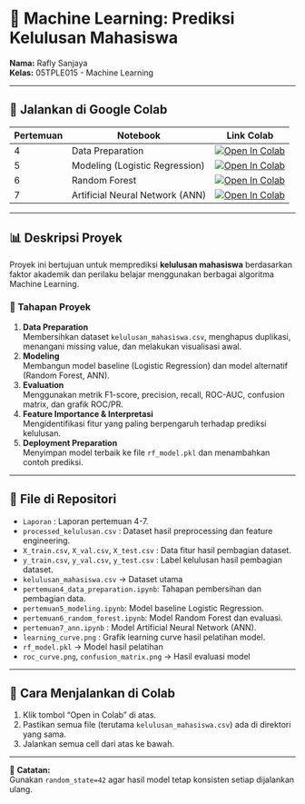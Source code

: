 # 🧠 Machine Learning: Prediksi Kelulusan Mahasiswa

**Nama:** Rafly Sanjaya  
**Kelas:** 05TPLE015 - Machine Learning  

---

## 🚀 Jalankan di Google Colab

| Pertemuan | Notebook | Link Colab |
|------------|-----------|-------------|
| 4 | Data Preparation | [![Open In Colab](https://colab.research.google.com/assets/colab-badge.svg)](https://colab.research.google.com/github/rafly-sanjaya/machine_learning/blob/main/pertemuan4_data_preparation.ipynb) |
| 5 | Modeling (Logistic Regression) | [![Open In Colab](https://colab.research.google.com/assets/colab-badge.svg)](https://colab.research.google.com/github/rafly-sanjaya/machine_learning/blob/main/pertemuan5_modeling.ipynb) |
| 6 | Random Forest | [![Open In Colab](https://colab.research.google.com/assets/colab-badge.svg)](https://colab.research.google.com/github/rafly-sanjaya/machine_learning/blob/main/pertemuan6_random_forest.ipynb) |
| 7 | Artificial Neural Network (ANN) | [![Open In Colab](https://colab.research.google.com/assets/colab-badge.svg)](https://colab.research.google.com/github/rafly-sanjaya/machine_learning/blob/main/pertemuan7_ann.ipynb) |

---

## 📊 Deskripsi Proyek
Proyek ini bertujuan untuk memprediksi **kelulusan mahasiswa** berdasarkan faktor akademik dan perilaku belajar menggunakan berbagai algoritma Machine Learning.

### 🔹 Tahapan Proyek
1. **Data Preparation**  
   Membersihkan dataset `kelulusan_mahasiswa.csv`, menghapus duplikasi, menangani missing value, dan melakukan visualisasi awal.
2. **Modeling**  
   Membangun model baseline (Logistic Regression) dan model alternatif (Random Forest, ANN).
3. **Evaluation**  
   Menggunakan metrik F1-score, precision, recall, ROC-AUC, confusion matrix, dan grafik ROC/PR.
4. **Feature Importance & Interpretasi**  
   Mengidentifikasi fitur yang paling berpengaruh terhadap prediksi kelulusan.
5. **Deployment Preparation**  
   Menyimpan model terbaik ke file `rf_model.pkl` dan menambahkan contoh prediksi.

---

## 📁 File di Repositori
- `Laporan` : Laporan pertemuan 4-7.
- `processed_kelulusan.csv` : Dataset hasil preprocessing dan feature engineering.
- `X_train.csv`, `X_val.csv`, `X_test.csv` : Data fitur hasil pembagian dataset.
- `y_train.csv`, `y_val.csv`, `y_test.csv` : Label kelulusan hasil pembagian dataset.
- `kelulusan_mahasiswa.csv` → Dataset utama  
- `pertemuan4_data_preparation.ipynb`: Tahapan pembersihan dan pembagian data.  
- `pertemuan5_modeling.ipynb`: Model baseline Logistic Regression.
- `pertemuan6_random_forest.ipynb`: Model Random Forest dan evaluasi.
- `pertemuan7_ann.ipynb` : Model Artificial Neural Network (ANN).
- `learning_curve.png` : Grafik learning curve hasil pelatihan model.
- `rf_model.pkl` → Model hasil pelatihan  
- `roc_curve.png`, `confusion_matrix.png` → Hasil evaluasi model  

---

## 🧾 Cara Menjalankan di Colab
1. Klik tombol “Open in Colab” di atas.  
2. Pastikan semua file (terutama `kelulusan_mahasiswa.csv`) ada di direktori yang sama.  
3. Jalankan semua cell dari atas ke bawah.  

---

📌 **Catatan:**  
Gunakan `random_state=42` agar hasil model tetap konsisten setiap dijalankan ulang.

